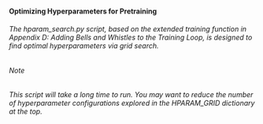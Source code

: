 #### Optimizing Hyperparameters for Pretraining

###### The hparam_search.py script, based on the extended training function in Appendix D: Adding Bells and Whistles to the Training Loop, is designed to find optimal hyperparameters via grid search.

###### Note

###### This script will take a long time to run. You may want to reduce the number of hyperparameter configurations explored in the HPARAM_GRID dictionary at the top.